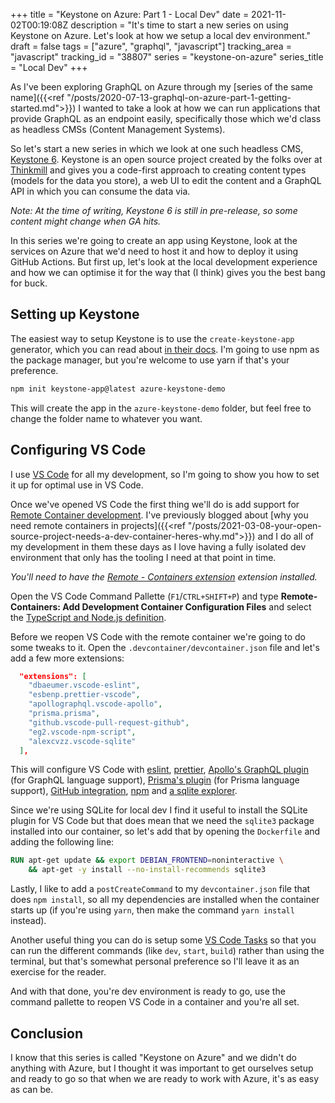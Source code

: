 +++
title = "Keystone on Azure: Part 1 - Local Dev"
date = 2021-11-02T00:19:08Z
description = "It's time to start a new series on using Keystone on Azure. Let's look at how we setup a local dev environment."
draft = false
tags = ["azure", "graphql", "javascript"]
tracking_area = "javascript"
tracking_id = "38807"
series = "keystone-on-azure"
series_title = "Local Dev"
+++

As I've been exploring GraphQL on Azure through my [series of the same name]({{<ref "/posts/2020-07-13-graphql-on-azure-part-1-getting-started.md">}}) I wanted to take a look at how we can run applications that provide GraphQL as an endpoint easily, specifically those which we'd class as headless CMSs (Content Management Systems).

So let's start a new series in which we look at one such headless CMS, [Keystone 6](https://keystonejs.com/). Keystone is an open source project created by the folks over at [Thinkmill](https://www.thinkmill.com.au/) and gives you a code-first approach to creating content types (models for the data you store), a web UI to edit the content and a GraphQL API in which you can consume the data via.

_Note: At the time of writing, Keystone 6 is still in pre-release, so some content might change when GA hits._

In this series we're going to create an app using Keystone, look at the services on Azure that we'd need to host it and how to deploy it using GitHub Actions. But first up, let's look at the local development experience and how we can optimise it for the way that (I think) gives you the best bang for buck.

## Setting up Keystone

The easiest way to setup Keystone is to use the `create-keystone-app` generator, which you can read about [in their docs](https://keystonejs.com/docs/walkthroughs/getting-started-with-create-keystone-app). I'm going to use npm as the package manager, but you're welcome to use yarn if that's your preference.

```bash
npm init keystone-app@latest azure-keystone-demo
```

This will create the app in the `azure-keystone-demo` folder, but feel free to change the folder name to whatever you want.

## Configuring VS Code

I use [VS Code](https://code.visualstudio.com/?{{<cda>}}) for all my development, so I'm going to show you how to set it up for optimal use in VS Code.

Once we've opened VS Code the first thing we'll do is add support for [Remote Container development](https://code.visualstudio.com/docs/remote/containers?{{<cda>}}). I've previously blogged about [why you need remote containers in projects]({{<ref "/posts/2021-03-08-your-open-source-project-needs-a-dev-container-heres-why.md">}}) and I do all of my development in them these days as I love having a fully isolated dev environment that only has the tooling I need at that point in time.

_You'll need to have the [Remote - Containers extension](https://marketplace.visualstudio.com/items?itemName=ms-vscode-remote.remote-containers&{{<cda>}}) extension installed._

Open the VS Code Command Pallette (`F1`/`CTRL+SHIFT+P`) and type **Remote-Containers: Add Development Container Configuration Files** and select the [TypeScript and Node.js definition](https://github.com/microsoft/vscode-dev-containers/blob/v0.197.1/containers/typescript-node/.devcontainer/base.Dockerfile).

Before we reopen VS Code with the remote container we're going to do some tweaks to it. Open the `.devcontainer/devcontainer.json` file and let's add a few more extensions:

```json
  "extensions": [
    "dbaeumer.vscode-eslint",
    "esbenp.prettier-vscode",
    "apollographql.vscode-apollo",
    "prisma.prisma",
    "github.vscode-pull-request-github",
    "eg2.vscode-npm-script",
    "alexcvzz.vscode-sqlite"
  ],
```

This will configure VS Code with [eslint](https://marketplace.visualstudio.com/items?itemName=dbaeumer.vscode-eslint&{{<cda>}}), [prettier](https://marketplace.visualstudio.com/items?itemName=esbenp.prettier-vscode&{{<cda>}}), [Apollo's GraphQL plugin](https://marketplace.visualstudio.com/items?itemName=apollographql.vscode-apollo&{{<cda>}}) (for GraphQL language support), [Prisma's plugin](https://marketplace.visualstudio.com/items?itemName=prisma.prisma&{{<cda>}}) (for Prisma language support), [GitHub integration](https://marketplace.visualstudio.com/items?itemName=github.vscode-pull-request-github&{{<cda>}}), [npm](https://marketplace.visualstudio.com/items?itemName=eg2.vscode-npm-script&{{<cda>}}) and [a sqlite explorer](https://marketplace.visualstudio.com/items?itemName=alexcvzz.vscode-sqlite&{{<cda>}}).

Since we're using SQLite for local dev I find it useful to install the SQLite plugin for VS Code but that does mean that we need the `sqlite3` package installed into our container, so let's add that by opening the `Dockerfile` and adding the following line:

```dockerfile
RUN apt-get update && export DEBIAN_FRONTEND=noninteractive \
    && apt-get -y install --no-install-recommends sqlite3
```

Lastly, I like to add a `postCreateCommand` to my `devcontainer.json` file that does `npm install`, so all my dependencies are installed when the container starts up (if you're using `yarn`, then make the command `yarn install` instead).

Another useful thing you can do is setup some [VS Code Tasks](https://code.visualstudio.com/Docs/editor/tasks?{{<cda>}}) so that you can run the different commands (like `dev`, `start`, `build`) rather than using the terminal, but that's somewhat personal preference so I'll leave it as an exercise for the reader.

And with that done, you're dev environment is ready to go, use the command pallette to reopen VS Code in a container and you're all set.

## Conclusion

I know that this series is called "Keystone on Azure" and we didn't do anything with Azure, but I thought it was important to get ourselves setup and ready to go so that when we are ready to work with Azure, it's as easy as can be.
